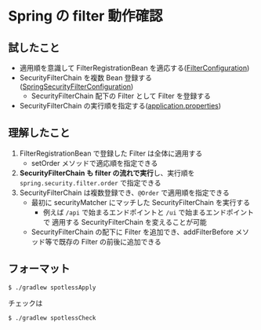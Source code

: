 # Spring の filter 動作確認

## 試したこと

- 適用順を意識して FilterRegistrationBean を適応する([FilterConfiguration](src/main/java/com/example/demo/config/FilterConfiguration.java))
- SecurityFilterChain を複数 Bean 登録する([SpringSecurityFilterConfiguration](src/main/java/com/example/demo/config/SpringSecurityFilterConfiguration.java))
    - SecurityFilterChain 配下の Filter として Filter を登録する
- SecurityFilterChain の実行順を指定する([application.properties](src/main/resources/application.properties))

## 理解したこと

1. FilterRegistrationBean で登録した Filter は全体に適用する
    - setOrder メソッドで適応順を指定できる
2. **SecurityFilterChain も filter の流れで実行**し、実行順を `spring.security.filter.order` で指定できる
3. SecurityFilterChain は複数登録でき、`@Order` で適用順を指定できる
    - 最初に securityMatcher にマッチした SecurityFilterChain を実行する
      - 例えば `/api` で始まるエンドポイントと `/ui` で始まるエンドポイントで 適用する SecurityFilterChain を変えることが可能
    - SecurityFilterChain の配下に Filter を追加でき、addFilterBefore メソッド等で既存の Filter の前後に追加できる

## フォーマット

```
$ ./gradlew spotlessApply
```

チェックは

```
$ ./gradlew spotlessCheck
```
